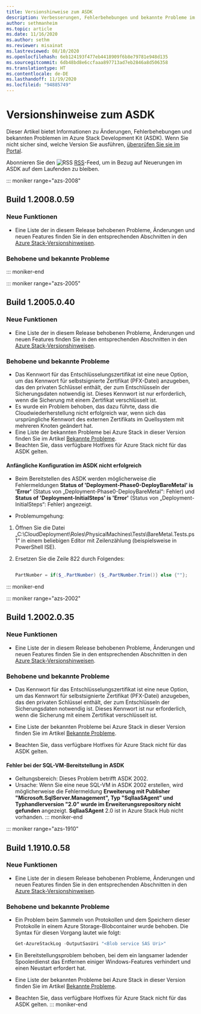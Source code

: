 ```yaml
---
title: Versionshinweise zum ASDK
description: Verbesserungen, Fehlerbehebungen und bekannte Probleme im Azure Stack Development Kit (ASDK).
author: sethmanheim
ms.topic: article
ms.date: 11/16/2020
ms.author: sethm
ms.reviewer: misainat
ms.lastreviewed: 08/10/2020
ms.openlocfilehash: 6eb124193f477eb4418909f6b8e79781e948d135
ms.sourcegitcommit: 6db48bd8e6ccfaaa897713ad7eb2846a8d506358
ms.translationtype: HT
ms.contentlocale: de-DE
ms.lasthandoff: 11/19/2020
ms.locfileid: "94885749"
---
```

# <a name="asdk-release-notes"></a>Versionshinweise zum ASDK

Dieser Artikel bietet Informationen zu Änderungen, Fehlerbehebungen und bekannten Problemen im Azure Stack Development Kit (ASDK). Wenn Sie nicht sicher sind, welche Version Sie ausführen, [überprüfen Sie sie im Portal](../operator/azure-stack-updates.md).

Abonnieren Sie den ![RSS](./media/asdk-release-notes/feed-icon-14x14.png) [RSS](https://aka.ms/asdkrss)-Feed, um in Bezug auf Neuerungen im ASDK auf dem Laufenden zu bleiben.

::: moniker range="azs-2008"
## <a name="build-12008059"></a>Build 1.2008.0.59

### <a name="new-features"></a>Neue Funktionen

- Eine Liste der in diesem Release behobenen Probleme, Änderungen und neuen Features finden Sie in den entsprechenden Abschnitten in den [Azure Stack-Versionshinweisen](../operator/release-notes.md).

### <a name="fixed-and-known-issues"></a>Behobene und bekannte Probleme

::: moniker-end

::: moniker range="azs-2005"
## <a name="build-12005040"></a>Build 1.2005.0.40

### <a name="new-features"></a>Neue Funktionen

- Eine Liste der in diesem Release behobenen Probleme, Änderungen und neuen Features finden Sie in den entsprechenden Abschnitten in den [Azure Stack-Versionshinweisen](../operator/release-notes.md).

### <a name="fixed-and-known-issues"></a>Behobene und bekannte Probleme

- Das Kennwort für das Entschlüsselungszertifikat ist eine neue Option, um das Kennwort für selbstsignierte Zertifikat (PFX-Datei) anzugeben, das den privaten Schlüssel enthält, der zum Entschlüsseln der Sicherungsdaten notwendig ist. Dieses Kennwort ist nur erforderlich, wenn die Sicherung mit einem Zertifikat verschlüsselt ist.
- Es wurde ein Problem behoben, das dazu führte, dass die Cloudwiederherstellung nicht erfolgreich war, wenn sich das ursprüngliche Kennwort des externen Zertifikats im Quellsystem mit mehreren Knoten geändert hat. 
- Eine Liste der bekannten Probleme bei Azure Stack in dieser Version finden Sie im Artikel [Bekannte Probleme](../operator/known-issues.md).
- Beachten Sie, dass verfügbare Hotfixes für Azure Stack nicht für das ASDK gelten.

#### <a name="initial-configuration-fails-in-asdk"></a>Anfängliche Konfiguration im ASDK nicht erfolgreich

- Beim Bereitstellen des ASDK werden möglicherweise die Fehlermeldungen **Status of 'Deployment-Phase0-DeployBareMetal' is 'Error'** (Status von „Deployment-Phase0-DeployBareMetal“: Fehler) und **Status of 'Deployment-InitialSteps' is 'Error'** (Status von „Deployment-InitialSteps“: Fehler) angezeigt.

- Problemumgehung:

1. Öffnen Sie die Datei „C:\CloudDeployment\Roles\PhysicalMachines\Tests\BareMetal.Tests.ps1“ in einem beliebigen Editor mit Zeilenzählung (beispielsweise in PowerShell ISE).

2. Ersetzen Sie die Zeile 822 durch Folgendes:

   ```powershell

   PartNumber = if($_.PartNumber) {$_.PartNumber.Trim()} else {""};

   ```  
::: moniker-end

::: moniker range="azs-2002"
## <a name="build-12002035"></a>Build 1.2002.0.35

### <a name="new-features"></a>Neue Funktionen

- Eine Liste der in diesem Release behobenen Probleme, Änderungen und neuen Features finden Sie in den entsprechenden Abschnitten in den [Azure Stack-Versionshinweisen](../operator/release-notes.md).

### <a name="fixed-and-known-issues"></a>Behobene und bekannte Probleme

- Das Kennwort für das Entschlüsselungszertifikat ist eine neue Option, um das Kennwort für selbstsignierte Zertifikat (PFX-Datei) anzugeben, das den privaten Schlüssel enthält, der zum Entschlüsseln der Sicherungsdaten notwendig ist. Dieses Kennwort ist nur erforderlich, wenn die Sicherung mit einem Zertifikat verschlüsselt ist.

- Eine Liste der bekannten Probleme bei Azure Stack in dieser Version finden Sie im Artikel [Bekannte Probleme](../operator/known-issues.md).

- Beachten Sie, dass verfügbare Hotfixes für Azure Stack nicht für das ASDK gelten.

#### <a name="sql-vm-provision-fails-in-asdk"></a>Fehler bei der SQL-VM-Bereitstellung in ASDK

- Geltungsbereich: Dieses Problem betrifft ASDK 2002.
- Ursache: Wenn Sie eine neue SQL-VM in ASDK 2002 erstellen, wird möglicherweise die Fehlermeldung **Erweiterung mit Publisher "Microsoft.SqlServer.Management", Typ "SqlIaaSAgent" und Typhandlerversion "2.0" wurde im Erweiterungsrepository nicht gefunden** angezeigt. **SqlIaaSAgent** 2.0 ist in Azure Stack Hub nicht vorhanden.
::: moniker-end

::: moniker range="azs-1910"
## <a name="build-11910058"></a>Build 1.1910.0.58

### <a name="new-features"></a>Neue Funktionen

- Eine Liste der in diesem Release behobenen Probleme, Änderungen und neuen Features finden Sie in den entsprechenden Abschnitten in den [Azure Stack-Versionshinweisen](../operator/release-notes.md).

### <a name="fixed-and-known-issues"></a>Behobene und bekannte Probleme

- Ein Problem beim Sammeln von Protokollen und dem Speichern dieser Protokolle in einem Azure Storage-Blobcontainer wurde behoben. Die Syntax für diesen Vorgang lautet wie folgt:

  ```powershell
  Get-AzureStackLog -OutputSasUri "<Blob service SAS Uri>"
  ``` 

- Ein Bereitstellungsproblem behoben, bei dem ein langsamer ladender Spoolerdienst das Entfernen einiger Windows-Features verhindert und einen Neustart erfordert hat.
- Eine Liste der bekannten Probleme bei Azure Stack in dieser Version finden Sie im Artikel [Bekannte Probleme](../operator/known-issues.md).
- Beachten Sie, dass verfügbare Hotfixes für Azure Stack nicht für das ASDK gelten.
::: moniker-end
